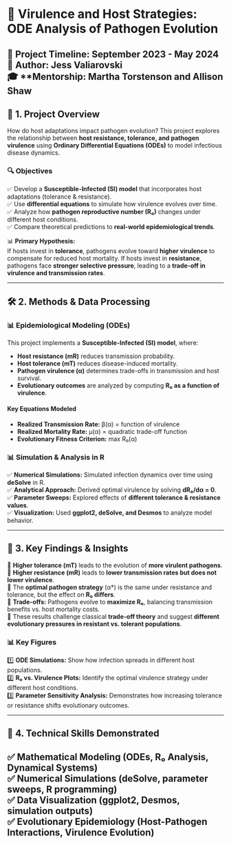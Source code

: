 # 🦠 **Virulence and Host Strategies: ODE Analysis of Pathogen Evolution**  

📅 **Project Timeline:** September 2023 - May 2024
📍 **Author:** **Jess Valiarovski**  
🎓 **Mentorship: **Martha Torstenson** and **Allison Shaw** 
---

## 📌 **1. Project Overview**  

How do host adaptations impact pathogen evolution? This project explores the relationship between **host resistance, tolerance, and pathogen virulence** using **Ordinary Differential Equations (ODEs)** to model infectious disease dynamics.  

### **🔍 Objectives**  
✅ Develop a **Susceptible-Infected (SI) model** that incorporates host adaptations (tolerance & resistance).  
✅ Use **differential equations** to simulate how virulence evolves over time.  
✅ Analyze how **pathogen reproductive number (R₀)** changes under different host conditions.  
✅ Compare theoretical predictions to **real-world epidemiological trends**.  

📊 **Primary Hypothesis:**  
If hosts invest in **tolerance**, pathogens evolve toward **higher virulence** to compensate for reduced host mortality. If hosts invest in **resistance**, pathogens face **stronger selective pressure**, leading to a **trade-off in virulence and transmission rates**.  

---

## 🛠 **2. Methods & Data Processing**  

### **📊 Epidemiological Modeling (ODEs)**  
This project implements a **Susceptible-Infected (SI) model**, where:  
- **Host resistance (mR)** reduces transmission probability.  
- **Host tolerance (mT)** reduces disease-induced mortality.  
- **Pathogen virulence (α)** determines trade-offs in transmission and host survival.  
- **Evolutionary outcomes** are analyzed by computing **R₀ as a function of virulence**.  

#### **Key Equations Modeled**  
- **Realized Transmission Rate:** β(α) = function of virulence  
- **Realized Mortality Rate:** μ(α) = quadratic trade-off function  
- **Evolutionary Fitness Criterion:** max R₀(α)  

### **📊 Simulation & Analysis in R**  
✅ **Numerical Simulations:** Simulated infection dynamics over time using **deSolve** in R.  
✅ **Analytical Approach:** Derived optimal virulence by solving **dR₀/dα = 0**.  
✅ **Parameter Sweeps:** Explored effects of **different tolerance & resistance values**.  
✅ **Visualization:** Used **ggplot2, deSolve, and Desmos** to analyze model behavior.  

---

## 📌 **3. Key Findings & Insights**  

📌 **Higher tolerance (mT)** leads to the evolution of **more virulent pathogens**.  
📌 **Higher resistance (mR)** leads to **lower transmission rates but does not lower virulence**.  
📌 The **optimal pathogen strategy** (α*) is the same under resistance and tolerance, but the effect on **R₀ differs**.  
📌 **Trade-offs:** Pathogens evolve to **maximize R₀**, balancing transmission benefits vs. host mortality costs.  
📌 These results challenge classical **trade-off theory** and suggest **different evolutionary pressures in resistant vs. tolerant populations**.  

### **📊 Key Figures**
1️⃣ **ODE Simulations:** Show how infection spreads in different host populations.  
2️⃣ **R₀ vs. Virulence Plots:** Identify the optimal virulence strategy under different host conditions.  
3️⃣ **Parameter Sensitivity Analysis:** Demonstrates how increasing tolerance or resistance shifts evolutionary outcomes.  

---

## 📌 **4. Technical Skills Demonstrated**  

✅ **Mathematical Modeling (ODEs, R₀ Analysis, Dynamical Systems)**  
✅ **Numerical Simulations (deSolve, parameter sweeps, R programming)**  
✅ **Data Visualization (ggplot2, Desmos, simulation outputs)**  
✅ **Evolutionary Epidemiology (Host-Pathogen Interactions, Virulence Evolution)**  
---




